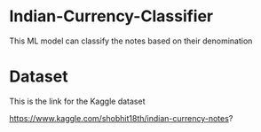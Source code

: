 # Indian-Currency-Classifier
This ML model can classify the notes based on their denomination

# Dataset
This is the link for the Kaggle dataset

https://www.kaggle.com/shobhit18th/indian-currency-notes?
